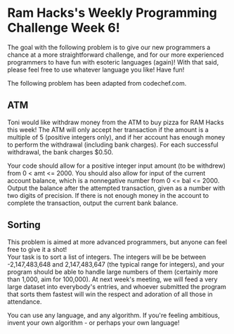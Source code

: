 # Ram Hacks's Weekly Programming Challenge Week 6!

The goal with the following problem is to give our new programmers a chance at a more straightforward challenge, and for our more experienced programmers to have fun with esoteric languages (again)! With that said, please feel free to use whatever language you like! Have fun!    

The following problem has been adapted from codechef.com.    

## ATM
Toni would like withdraw money from the ATM to buy pizza for RAM Hacks this week! The ATM will only accept her transaction if the amount is a multiple of 5 (positive integers only), and if her account has enough money to perform the withdrawal (including bank charges). For each successful withdrawal, the bank charges $0.50.    

Your code should allow for a positive integer input amount (to be withdrew) from 0 < amt <= 2000. You should also allow for input of the current account balance, which is a nonnegative number from 0 <= bal <= 2000.    
Output the balance after the attempted transaction, given as a number with two digits of precision.  If there is not enough money in the account to complete the transaction, output the current bank balance.

## Sorting
This problem is aimed at more advanced programmers, but anyone can feel free to give it a shot!    
Your task is to sort a list of integers. The integers will be be between -2,147,483,648 and 2,147,483,647 (the typical range for integers), and your program should be able to handle large numbers of them (certainly more than 1,000, aim for 100,000). At next week's meeting, we will feed a very large dataset into everybody's entries, and whoever submitted the program that sorts them fastest will win the respect and adoration of all those in attendance. 

You can use any language, and any algorithm. If you're feeling ambitious, invent your own algorithm - or perhaps your own language!
